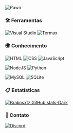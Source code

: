 ![Pawn](https://img.shields.io/badge/Pawn-4E5A5A?style=flat&logo=pawn&logoColor=FFFFFF)
### 🛠️ Ferramentas
![Visual Studio](https://img.shields.io/badge/Visual_Studio-3d3638?style=flat&logo=educative&logoColor=e9b991)
![Termux](https://img.shields.io/badge/Termux-3d3638?style=flat&logo=educative&logoColor=e9b991)

### 🌍 Conhecimento
![HTML](https://img.shields.io/badge/HTML5-3d3638?style=flat&logo=html5&logoColor=e9b991)
![CSS](https://img.shields.io/badge/CSS3-3d3638?style=flat&logo=css3&logoColor=e9b991)
![JavaScript](https://img.shields.io/badge/JavaScript-3d3638?style=flat&logo=javascript&logoColor=e9b991)

![NodeJS](https://img.shields.io/badge/Node.js-3d3638?style=flat&logo=node.js&logoColor=e9b991)
![Python](https://img.shields.io/badge/Python-3d3638?style=flat&logo=python&logoColor=e9b991)

![MySQL](https://img.shields.io/badge/MySQL-3d3638?style=flat&logo=mysql&logoColor=e9b991)
![SQLite](https://img.shields.io/badge/SQLite-3d3638?style=flat&logo=sqlite&logoColor=e9b991)

### 📋 Estatísticas
[![Brabosxtz GitHub stats-Dark](https://github-readme-stats.vercel.app/api?username=Brabosxtz&show_icons=true&theme=dark#gh-dark-mode-only)](https://github.com/anuraghazra/github-readme-stats#gh-dark-mode-only)

### 📱 Contato
[![Discord](https://img.shields.io/badge/Discord-3d3638?style=flat&logo=discord)](https://discord.com/users/730166257290313758)

